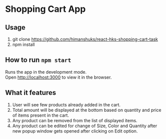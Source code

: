 # Shopping Cart App

## Usage

1. git clone https://github.com/himanshuks/react-hks-shopping-cart-task
2. npm install

## How to run `npm start`

Runs the app in the development mode.<br />
Open [http://localhost:3000](http://localhost:3000) to view it in the browser.

## What it features

1. User will see few products already added in the cart.
2. Total amount will be displayed at the bottom based on quantity and price of items present in the cart.
3. Any product can be removed from the list of displayed items.
4. Any product can be edited for change of Size, Color and Quantity after new popup window gets opened after clicking on Edit option.
